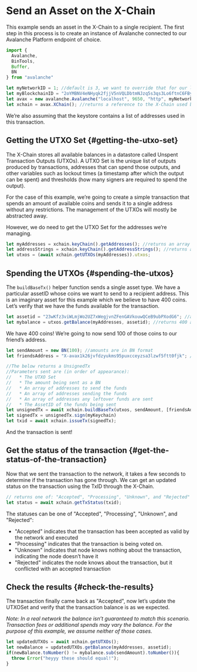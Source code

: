 # Send an Asset on the X-Chain

This example sends an asset in the X-Chain to a single recipient. The first step in this process is to create an instance of Avalanche connected to our Avalanche Platform endpoint of choice.

```ts
import {
  Avalanche,
  BinTools,
  Buffer,
  BN
} from "avalanche" 

let myNetworkID = 1; //default is 3, we want to override that for our local network
let myBlockchainID = "2oYMBNV4eNHyqk2fjjV5nVQLDbtmNJzq5s3qs3Lo6ftnC6FByM"; // The X-Chain blockchainID on this network
let avax = new avalanche.Avalanche("localhost", 9650, "http", myNetworkID, myBlockchainID);
let xchain = avax.XChain(); //returns a reference to the X-Chain used by AvalancheJS
```

We’re also assuming that the keystore contains a list of addresses used in this transaction.

## Getting the UTXO Set {#getting-the-utxo-set}

The X-Chain stores all available balances in a datastore called Unspent Transaction Outputs \(UTXOs\). A UTXO Set is the unique list of outputs produced by transactions, addresses that can spend those outputs, and other variables such as lockout times \(a timestamp after which the output can be spent\) and thresholds \(how many signers are required to spend the output\).

For the case of this example, we’re going to create a simple transaction that spends an amount of available coins and sends it to a single address without any restrictions. The management of the UTXOs will mostly be abstracted away.

However, we do need to get the UTXO Set for the addresses we’re managing.

```ts
let myAddresses = xchain.keyChain().getAddresses(); //returns an array of addresses the KeyChain manages
let addressStrings = xchain.keyChain().getAddressStrings(); //returns an array of addresses the KeyChain manages as strings
let utxos = (await xchain.getUTXOs(myAddresses)).utxos;
```

## Spending the UTXOs {#spending-the-utxos}

The `buildBaseTx()` helper function sends a single asset type. We have a particular assetID whose coins we want to send to a recipient address. This is an imaginary asset for this example which we believe to have 400 coins. Let’s verify that we have the funds available for the transaction.

```ts
let assetid = "23wKfz3viWLmjWo2UZ7xWegjvnZFenGAVkouwQCeB9ubPXodG6"; //avaSerialized string
let mybalance = utxos.getBalance(myAddresses, assetid); //returns 400 as a BN
```

We have 400 coins! We’re going to now send 100 of those coins to our friend’s address.

```ts
let sendAmount = new BN(100); //amounts are in BN format
let friendsAddress = "X-avax1k26jvfdzyukms95puxcceyzsa3lzwf5ftt0fjk"; // address format is Bech32

//The below returns a UnsignedTx
//Parameters sent are (in order of appearance):
//   * The UTXO Set
//   * The amount being sent as a BN
//   * An array of addresses to send the funds
//   * An array of addresses sending the funds
//   * An array of addresses any leftover funds are sent
//   * The AssetID of the funds being sent
let unsignedTx = await xchain.buildBaseTx(utxos, sendAmount, [friendsAddress], addressStrings, addressStrings, assetid);
let signedTx = unsignedTx.sign(myKeychain)
let txid = await xchain.issueTx(signedTx);
```

And the transaction is sent!

## Get the status of the transaction {#get-the-status-of-the-transaction}

Now that we sent the transaction to the network, it takes a few seconds to determine if the transaction has gone through. We can get an updated status on the transaction using the TxID through the X-Chain.

```ts
// returns one of: "Accepted", "Processing", "Unknown", and "Rejected"
let status = await xchain.getTxStatus(txid);
```

The statuses can be one of "Accepted", "Processing", "Unknown", and "Rejected":

* "Accepted" indicates that the transaction has been accepted as valid by the network and executed
* "Processing" indicates that the transaction is being voted on.
* "Unknown" indicates that node knows nothing about the transaction, indicating the node doesn’t have it
* "Rejected" indicates the node knows about the transaction, but it conflicted with an accepted transaction

## Check the results {#check-the-results}

The transaction finally came back as "Accepted", now let’s update the UTXOSet and verify that the transaction balance is as we expected.

_Note: In a real network the balance isn’t guaranteed to match this scenario. Transaction fees or additional spends may vary the balance. For the purpose of this example, we assume neither of those cases._

```ts
let updatedUTXOs = await xchain.getUTXOs();
let newBalance = updatedUTXOs.getBalance(myAddresses, assetid);
if(newBalance.toNumber() != mybalance.sub(sendAmount).toNumber()){
  throw Error("heyyy these should equal!");
}
```
